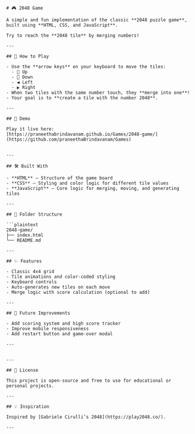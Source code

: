 ```
# 🎮 2048 Game

A simple and fun implementation of the classic **2048 puzzle game**, built using **HTML, CSS, and JavaScript**.

Try to reach the **2048 tile** by merging numbers!

---

## 🧩 How to Play

- Use the **arrow keys** on your keyboard to move the tiles:
  - 🔼 Up
  - 🔽 Down
  - ◀️ Left
  - ▶️ Right
- When two tiles with the same number touch, they **merge into one**!
- Your goal is to **create a tile with the number 2048**.

---

## 🚀 Demo

Play it live here:  
[https://praneethabrindavanam.github.io/Games/2048-game/](https://github.com/praneethaBrindavanam/Games)  


---

## 🛠️ Built With

- **HTML** – Structure of the game board  
- **CSS** – Styling and color logic for different tile values  
- **JavaScript** – Core logic for merging, moving, and generating tiles

---

## 📁 Folder Structure

```plaintext
2048-game/
├── index.html
└── README.md

---

## ✨ Features

- Classic 4x4 grid
- Tile animations and color-coded styling
- Keyboard controls
- Auto-generates new tiles on each move
- Merge logic with score calculation (optional to add)

---

## 📌 Future Improvements

- Add scoring system and high score tracker
- Improve mobile responsiveness
- Add restart button and game-over modal

---


---

## 📜 License

This project is open-source and free to use for educational or personal projects.

---

## 💡 Inspiration

Inspired by [Gabriele Cirulli’s 2048](https://play2048.co/).

---


